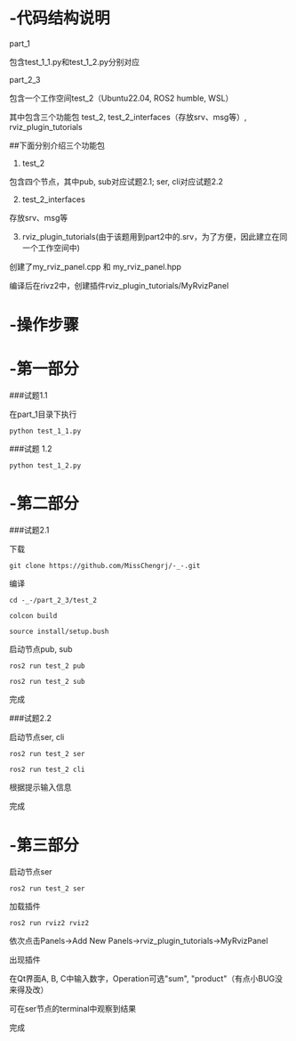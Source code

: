 # -代码结构说明
part_1

包含test_1_1.py和test_1_2.py分别对应

part_2_3

包含一个工作空间test_2（Ubuntu22.04, ROS2 humble, WSL）

其中包含三个功能包 test_2, test_2_interfaces（存放srv、msg等）, rviz_plugin_tutorials


##下面分别介绍三个功能包

1. test_2

   
包含四个节点，其中pub, sub对应试题2.1; ser, cli对应试题2.2

2. test_2_interfaces
   

存放srv、msg等

3. rviz_plugin_tutorials(由于该题用到part2中的.srv，为了方便，因此建立在同一个工作空间中)
   
   
创建了my_rviz_panel.cpp 和 my_rviz_panel.hpp

编译后在rivz2中，创建插件rviz_plugin_tutorials/MyRvizPanel

# -操作步骤

# -第一部分 


###试题1.1

在part_1目录下执行

```
python test_1_1.py
```

###试题 1.2

```
python test_1_2.py
```

# -第二部分 


###试题2.1

下载

```
git clone https://github.com/MissChengrj/-_-.git
```

编译

```
cd -_-/part_2_3/test_2

colcon build
```

```
source install/setup.bush
```

启动节点pub, sub

```
ros2 run test_2 pub

ros2 run test_2 sub
```

完成

###试题2.2

启动节点ser, cli

```
ros2 run test_2 ser

ros2 run test_2 cli
```

根据提示输入信息

完成

# -第三部分


启动节点ser

```
ros2 run test_2 ser
```

加载插件

```
ros2 run rviz2 rviz2
```

依次点击Panels->Add New Panels->rviz_plugin_tutorials->MyRvizPanel

出现插件

在Qt界面A, B, C中输入数字，Operation可选"sum", "product"（有点小BUG没来得及改）

可在ser节点的terminal中观察到结果

完成




